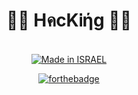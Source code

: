 <div align="center">

<h1> 👨‍💻 HคcKᎥήg 👨‍💻 </h1>

<a href=""><br><img title="Made in ISRAEL" src="https://img.shields.io/badge/MADE%20IN-ISRAEL-blue?style=for-the-badge"></a>

[![forthebadge](https://forthebadge.com/images/badges/built-with-love.svg)](https://forthebadge.com)
